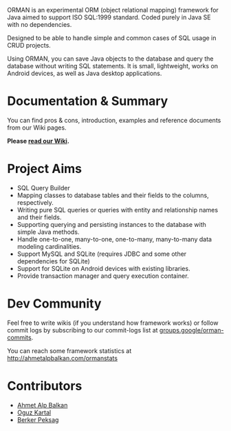 ORMAN is an experimental ORM (object relational mapping) framework for Java
aimed to support ISO SQL:1999 standard. Coded purely in Java SE with no dependencies.

Designed to be able to handle simple and common cases of SQL usage in CRUD projects.

Using ORMAN, you can save Java objects to the database and query the database without
writing SQL statements. It is small, lightweight, works on Android devices, as well as 
Java desktop applications.

Documentation & Summary
=======================

You can find pros & cons, introduction, examples and reference documents from our Wiki pages.

**Please [read our Wiki](https://github.com/ahmetalpbalkan/orman/wiki).**

Project Aims
============

* SQL Query Builder
* Mapping classes to database tables and their fields to the columns, respectively.
* Writing pure SQL queries or queries with entity and relationship names and their fields.
* Supporting querying and persisting instances to the database with simple Java methods.
* Handle one-to-one, many-to-one, one-to-many, many-to-many data modeling cardinalities.
* Support MySQL and SQLite (requires JDBC and some other dependencies for SQLite)
* Support for SQLite on Android devices with existing libraries.
* Provide transaction manager and query execution container.

Dev Community
=============

Feel free to write wikis (if you understand how framework works) or follow
commit logs by subscribing to our commit-logs list at [groups.google/orman-commits](http://groups.google.com/group/orman-commits).

You can reach some framework statistics at http://ahmetalpbalkan.com/ormanstats

Contributors
============

* [Ahmet Alp Balkan](https://github.com/ahmetalpbalkan)
* [Oguz Kartal](https://github.com/0ffffffffh)
* [Berker Peksag](https://github.com/berkerpeksag)
